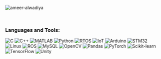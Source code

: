 <p align="left">
  <img src="https://komarev.com/ghpvc/?username=ameer-alwadiya&label=Profile%20views&color=0e75b6&style=flat" alt="ameer-alwadiya" />
</p>
<br/>

### Languages and Tools:
![C](https://img.shields.io/badge/C-7DF9FF?style=for-the-badge&logo=c&logoColor=1E1E1E)
![C++](https://img.shields.io/badge/C++-7DF9FF?style=for-the-badge&logo=cplusplus&logoColor=1E1E1E)
![MATLAB](https://img.shields.io/badge/MATLAB-7DF9FF?style=for-the-badge&logo=mathworks&logoColor=1E1E1E)
![Python](https://img.shields.io/badge/Python-7DF9FF?style=for-the-badge&logo=python&logoColor=1E1E1E)
![RTOS](https://img.shields.io/badge/RTOS-7DF9FF?style=for-the-badge&logo=rtos&logoColor=1E1E1E)
![IoT](https://img.shields.io/badge/IoT-7DF9FF?style=for-the-badge&logo=iot&logoColor=1E1E1E)
![Arduino](https://img.shields.io/badge/Arduino-7DF9FF?style=for-the-badge&logo=arduino&logoColor=1E1E1E)
![STM32](https://img.shields.io/badge/STM32-7DF9FF?style=for-the-badge&logo=stmicroelectronics&logoColor=1E1E1E)
![Linux](https://img.shields.io/badge/Linux-7DF9FF?style=for-the-badge&logo=linux&logoColor=1E1E1E)
![ROS](https://img.shields.io/badge/ROS-7DF9FF?style=for-the-badge&logo=ros&logoColor=1E1E1E)
![MySQL](https://img.shields.io/badge/MySQL-7DF9FF?style=for-the-badge&logo=mysql&logoColor=1E1E1E)
![OpenCV](https://img.shields.io/badge/OpenCV-7DF9FF?style=for-the-badge&logo=opencv&logoColor=1E1E1E)
![Pandas](https://img.shields.io/badge/Pandas-7DF9FF?style=for-the-badge&logo=pandas&logoColor=1E1E1E)
![PyTorch](https://img.shields.io/badge/PyTorch-7DF9FF?style=for-the-badge&logo=pytorch&logoColor=1E1E1E)
![Scikit-learn](https://img.shields.io/badge/scikit_learn-7DF9FF?style=for-the-badge&logo=scikitlearn&logoColor=1E1E1E)
![TensorFlow](https://img.shields.io/badge/TensorFlow-7DF9FF?style=for-the-badge&logo=tensorflow&logoColor=1E1E1E)
![Unity](https://img.shields.io/badge/Unity-7DF9FF?style=for-the-badge&logo=unity&logoColor=1E1E1E)
<br/>
<br/>
